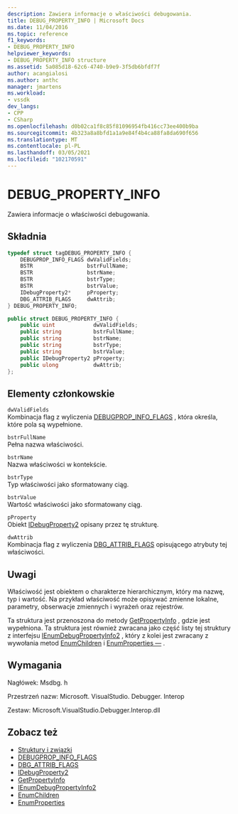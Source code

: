 ```yaml
---
description: Zawiera informacje o właściwości debugowania.
title: DEBUG_PROPERTY_INFO | Microsoft Docs
ms.date: 11/04/2016
ms.topic: reference
f1_keywords:
- DEBUG_PROPERTY_INFO
helpviewer_keywords:
- DEBUG_PROPERTY_INFO structure
ms.assetid: 5a085d18-62c6-4740-b9e9-3f5db6bfdf7f
author: acangialosi
ms.author: anthc
manager: jmartens
ms.workload:
- vssdk
dev_langs:
- CPP
- CSharp
ms.openlocfilehash: d0b02ca1f8c85f81096954fb416cc73ee400b9ba
ms.sourcegitcommit: 4b323a8a8bfd1a1a9e84f4b4ca88fa8da690f656
ms.translationtype: MT
ms.contentlocale: pl-PL
ms.lasthandoff: 03/05/2021
ms.locfileid: "102170591"
---
```

# <a name="debug_property_info"></a>DEBUG_PROPERTY_INFO
Zawiera informacje o właściwości debugowania.

## <a name="syntax"></a>Składnia

```cpp
typedef struct tagDEBUG_PROPERTY_INFO {
    DEBUGPROP_INFO_FLAGS dwValidFields;
    BSTR                 bstrFullName;
    BSTR                 bstrName;
    BSTR                 bstrType;
    BSTR                 bstrValue;
    IDebugProperty2*     pProperty;
    DBG_ATTRIB_FLAGS     dwAttrib;
} DEBUG_PROPERTY_INFO;
```

```csharp
public struct DEBUG_PROPERTY_INFO {
    public uint            dwValidFields;
    public string          bstrFullName;
    public string          bstrName;
    public string          bstrType;
    public string          bstrValue;
    public IDebugProperty2 pProperty;
    public ulong           dwAttrib;
};
```

## <a name="members"></a>Elementy członkowskie
`dwValidFields`\
Kombinacja flag z wyliczenia [DEBUGPROP_INFO_FLAGS](../../../extensibility/debugger/reference/debugprop-info-flags.md) , która określa, które pola są wypełnione.

`bstrFullName`\
Pełna nazwa właściwości.

`bstrName`\
Nazwa właściwości w kontekście.

`bstrType`\
Typ właściwości jako sformatowany ciąg.

`bstrValue`\
Wartość właściwości jako sformatowany ciąg.

`pProperty`\
Obiekt [IDebugProperty2](../../../extensibility/debugger/reference/idebugproperty2.md) opisany przez tę strukturę.

`dwAttrib`\
Kombinacja flag z wyliczenia [DBG_ATTRIB_FLAGS](../../../extensibility/debugger/reference/dbg-attrib-flags.md) opisującego atrybuty tej właściwości.

## <a name="remarks"></a>Uwagi
Właściwość jest obiektem o charakterze hierarchicznym, który ma nazwę, typ i wartość. Na przykład właściwość może opisywać zmienne lokalne, parametry, obserwacje zmiennych i wyrażeń oraz rejestrów.

Ta struktura jest przenoszona do metody [GetPropertyInfo](../../../extensibility/debugger/reference/idebugproperty2-getpropertyinfo.md) , gdzie jest wypełniona. Ta struktura jest również zwracana jako część listy tej struktury z interfejsu [IEnumDebugPropertyInfo2](../../../extensibility/debugger/reference/ienumdebugpropertyinfo2.md) , który z kolei jest zwracany z wywołania metod [EnumChildren](../../../extensibility/debugger/reference/idebugproperty2-enumchildren.md) i [EnumProperties —](../../../extensibility/debugger/reference/idebugstackframe2-enumproperties.md) .

## <a name="requirements"></a>Wymagania
Nagłówek: Msdbg. h

Przestrzeń nazw: Microsoft. VisualStudio. Debugger. Interop

Zestaw: Microsoft.VisualStudio.Debugger.Interop.dll

## <a name="see-also"></a>Zobacz też
- [Struktury i związki](../../../extensibility/debugger/reference/structures-and-unions.md)
- [DEBUGPROP_INFO_FLAGS](../../../extensibility/debugger/reference/debugprop-info-flags.md)
- [DBG_ATTRIB_FLAGS](../../../extensibility/debugger/reference/dbg-attrib-flags.md)
- [IDebugProperty2](../../../extensibility/debugger/reference/idebugproperty2.md)
- [GetPropertyInfo](../../../extensibility/debugger/reference/idebugproperty2-getpropertyinfo.md)
- [IEnumDebugPropertyInfo2](../../../extensibility/debugger/reference/ienumdebugpropertyinfo2.md)
- [EnumChildren](../../../extensibility/debugger/reference/idebugproperty2-enumchildren.md)
- [EnumProperties](../../../extensibility/debugger/reference/idebugstackframe2-enumproperties.md)
